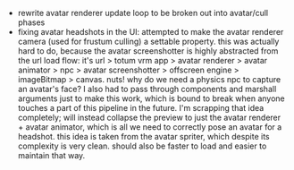 - rewrite avatar renderer update loop to be broken out into avatar/cull phases
- fixing avatar headshots in the UI: attempted to make the avatar renderer camera (used for frustum culling) a settable property. this was actually hard to do, because the avatar screenshotter is highly abstracted from the url load flow: it's url > totum vrm app > avatar renderer > avatar animator > npc > avatar screenshotter > offscreen engine > imageBitmap > canvas. nuts! why do we need a physics npc to capture an avatar's face? I also had to pass through components and marshall arguments just to make this work, which is bound to break when anyone touches a part of this pipeline in the future. I'm scrapping that idea completely; will instead collapse the preview to just the avatar renderer + avatar animator, which is all we need to correctly pose an avatar for a headshot. this idea is taken from the avatar spriter, which despite its complexity is very clean. should also be faster to load and easier to maintain that way.